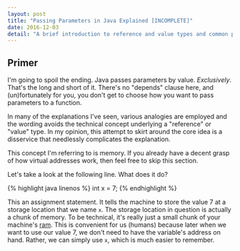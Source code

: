 ```yaml
---
layout: post
title: "Passing Parameters in Java Explained [INCOMPLETE]"
date: 2016-12-03
detail: "A brief introduction to reference and value types and common pitfalls you may run into."
---
```

## Primer
I'm going to spoil the ending. Java passes parameters by value. _Exclusively_. That's the long and short of it. There's no "depends" clause here, and (un)fortunately for you, you don't get to choose how you want to pass parameters to a function.

In many of the explanations I've seen, various analogies are employed and the wording avoids the technical concept underlying a "reference" or "value" type. In my opinion, this attempt to skirt around the core idea is a disservice that needlessly complicates the explanation.

This concept I'm referring to is memory. If you already have a decent grasp of how virtual addresses work, then feel free to skip this section.

Let's take a look at the following line. What does it do?

{% highlight java linenos %}
int x = 7;
{% endhighlight %}

This an assignment statement. It tells the machine to store the value 7 at a storage location that we name `x`. The storage location in question is actually a chunk of memory. To be technical, it's really just a small chunk of your machine's [ram](/blog/2016/12/03/ram). This is convenient for us (humans) because later when we want to use our value 7, we don't need to have the variable's address on hand. Rather, we can simply use `x`, which is much easier to remember.